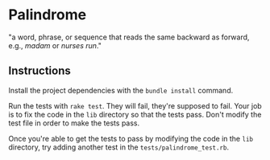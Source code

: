 # Palindrome

"a word, phrase, or sequence that reads the same backward as forward, e.g., _madam_ or
_nurses run_."

## Instructions

Install the project dependencies with the `bundle install` command.

Run the tests with `rake test`. They will fail, they're supposed to fail.  Your job is to
fix the code in the `lib` directory so that the tests pass. Don't modify the test file in
order to make the tests pass.

Once you're able to get the tests to pass by modifying the code in the `lib` directory,
try adding another test in the `tests/palindrome_test.rb`.
